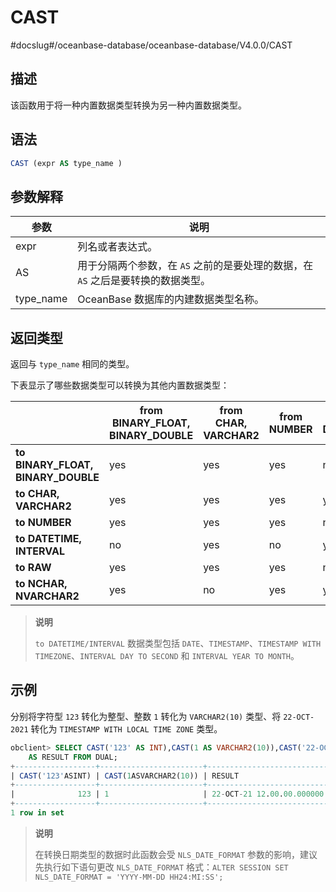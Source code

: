 CAST 
=========================
#docslug#/oceanbase-database/oceanbase-database/V4.0.0/CAST


描述 
-----------------------

该函数用于将一种内置数据类型转换为另一种内置数据类型。

语法 
-----------------------

```sql
CAST (expr AS type_name )
```



参数解释 
-------------------------



|    参数     |                       说明                       |
|-----------|------------------------------------------------|
| expr      | 列名或者表达式。                                       |
| AS        | 用于分隔两个参数，在 `AS` 之前的是要处理的数据，在 `AS` 之后是要转换的数据类型。 |
| type_name | OceanBase 数据库的内建数据类型名称。                        |



返回类型 
-------------------------

返回与 `type_name` 相同的类型。

下表显示了哪些数据类型可以转换为其他内置数据类型：


|                                    | **from BINARY_FLOAT, BINARY_DOUBLE** | **from CHAR, VARCHAR2** | **from NUMBER** | **from DATETIME/INTERVAL** | **from RAW** | **from NCHAR, NVARCHAR2** |
|------------------------------------|--------------------------------------|-------------------------|-----------------|----------------------------|--------------|---------------------------|
| **to BINARY_FLOAT, BINARY_DOUBLE** | yes                                  | yes                     | yes             | no                         | no           | yes                       |
| **to CHAR, VARCHAR2**              | yes                                  | yes                     | yes             | yes                        | yes          | no                        |
| **to NUMBER**                      | yes                                  | yes                     | yes             | no                         | no           | yes                       |
| **to DATETIME, INTERVAL**          | no                                   | yes                     | no              | yes                        | no           | no                        |
| **to RAW**                         | yes                                  | yes                     | yes             | no                         | yes          | no                        |
| **to NCHAR, NVARCHAR2**            | yes                                  | no                      | yes             | yes                        | yes          | yes                       |


>**说明**
>
>`to DATETIME/INTERVAL` 数据类型包括 `DATE`、`TIMESTAMP`、`TIMESTAMP WITH TIMEZONE`、`INTERVAL DAY TO SECOND` 和 `INTERVAL YEAR TO MONTH`。

示例 
-----------------------

分别将字符型 `123` 转化为整型、整数 `1` 转化为 `VARCHAR2(10)` 类型、将 `22-OCT-2021` 转化为 `TIMESTAMP WITH LOCAL TIME ZONE` 类型。

```sql
obclient> SELECT CAST('123' AS INT),CAST(1 AS VARCHAR2(10)),CAST('22-OCT-2021' AS TIMESTAMP WITH LOCAL TIME ZONE)
    AS RESULT FROM DUAL;
+------------------+-----------------------+------------------------------+
| CAST('123'ASINT) | CAST(1ASVARCHAR2(10)) | RESULT                       |
+------------------+-----------------------+------------------------------+
|              123 | 1                     | 22-OCT-21 12.00.00.000000 AM |
+------------------+-----------------------+------------------------------+
1 row in set
```


>**说明**
>
>在转换日期类型的数据时此函数会受 `NLS_DATE_FORMAT` 参数的影响，建议先执行如下语句更改 `NLS_DATE_FORMAT` 格式：`ALTER SESSION SET NLS_DATE_FORMAT = 'YYYY-MM-DD HH24:MI:SS';`

